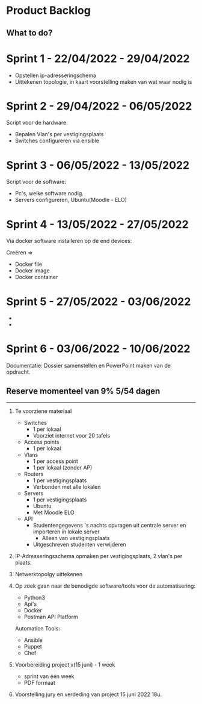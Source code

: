# Product Backlog

## What to do?

# Sprint 1 - 22/04/2022 - 29/04/2022

-	Opstellen ip-adresseringschema
-	Uittekenen topologie, in kaart voorstelling maken van wat waar nodig is

# Sprint 2 - 29/04/2022 - 06/05/2022

Script voor de hardware:
-	Bepalen Vlan's per vestigingsplaats
-	Switches configureren via ensible

# Sprint 3 - 06/05/2022 - 13/05/2022

Script voor de software:
-	Pc's, welke software nodig.
-	Servers configureren, Ubuntu(Moodle - ELO)


# Sprint 4 - 13/05/2022 - 27/05/2022

Via docker software installeren op de end devices:

Creëren =>

-	Docker file
-	Docker image
-	Docker container


# Sprint 5 - 27/05/2022 - 03/06/2022

-
-


# Sprint 6 - 03/06/2022 - 10/06/2022

Documentatie: Dossier samenstellen en PowerPoint maken van de opdracht.


## Reserve momenteel van 9% 5/54 dagen



--------------------------------------------------------------------------------------------------------------------




1) Te voorziene materiaal
	- Switches
		- 1 per lokaal
		- Voorziet internet voor 20 tafels
	- Access points
		- 1 per lokaal
	- Vlans
		- 1 per access point
		- 1 per lokaal (zonder AP)
	- Routers
		- 1 per vestigingsplaats
		- Verbonden met alle lokalen
	- Servers
		- 1 per vestigingsplaats
		- Ubuntu
		- Met Moodle ELO
	- API
		- Studentengegevens 's nachts opvragen uit centrale server en importeren in lokale server
			- Alleen van vestigingsplaats
		- Uitgeschreven studenten verwijderen

2) IP-Adresseringsschema opmaken per vestigingsplaats, 2 vlan's per plaats.

3) Netwerktopolgy uittekenen 

3) Op zoek gaan naar de benodigde software/tools voor de automatisering:
	-	Python3
	-	Api's
	-	Docker
	-	Postman API Platform
	
	Automation Tools:
	-	Ansible
	-	Puppet
	-	Chef
	
4) Voorbereiding project x(15 juni) - 1 week
	-	sprint van één week
	-	PDF formaat
	
5) Voorstelling jury en verdeding van project 15 juni 2022 18u.

	
